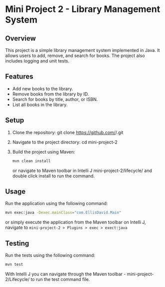 # Mini Project 2 - Library Management System

## Overview
This project is a simple library management system implemented in Java. It allows users to add, remove, and search for books. The project also includes logging and unit tests.

## Features
- Add new books to the library.
- Remove books from the library by ID.
- Search for books by title, author, or ISBN.
- List all books in the library.

## Setup
1. Clone the repository:
   git clone https://github.com/<USERNAME>/<REPOSITORY>.git

2. Navigate to the project directory:
   cd mini-project-2

3. Build the project using Maven:
   ```sh
   mvn clean install
   ```
   or navigate to
   Maven toolbar in Intelli J mini-project-2/lifecycle/ and 
   double click install to run the command. 

## Usage
Run the application using the following command:
```sh
mvn exec:java -Dexec.mainClass="com.EllisDavid.Main"
```
or simply execute the application from the Maven toolbar on Intelli J, navigate to `mini-project-2 > Plugins > exec > exect:java`

## Testing
Run the tests using the following command:

```sh
mvn test
```
With Intelli J you can navigate through the Maven toolbar - mini-project-2/Lifecycle/ to run the test command file.
